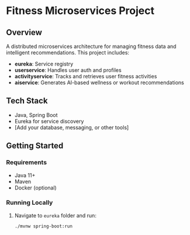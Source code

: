 # Fitness Microservices Project

## Overview
A distributed microservices architecture for managing fitness data and intelligent recommendations. This project includes:

- **eureka**: Service registry
- **userservice**: Handles user auth and profiles
- **activityservice**: Tracks and retrieves user fitness activities
- **aiservice**: Generates AI-based wellness or workout recommendations

## Tech Stack
- Java, Spring Boot
- Eureka for service discovery
- [Add your database, messaging, or other tools]

## Getting Started

### Requirements
- Java 11+
- Maven
- Docker (optional)

### Running Locally
1. Navigate to `eureka` folder and run:
   ```bash
   ./mvnw spring-boot:run

